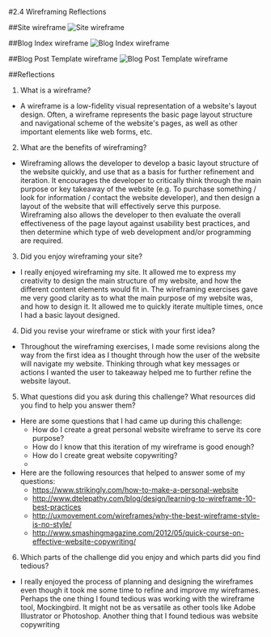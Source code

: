 #2.4 Wireframing Reflections

##Site wireframe
![Site wireframe](/imgs/wireframe-index.png)

##Blog Index wireframe
![Blog Index wireframe](/imgs/wireframe-blog-index.png)

##Blog Post Template wireframe
![Blog Post Template wireframe](/imgs/wireframe-blog-template.png)

##Reflections
1. What is a wireframe?
- A wireframe is a low-fidelity visual representation of a website's layout design. Often, a wireframe represents the basic page layout structure and navigational scheme of the website's pages, as well as other important elements like web forms, etc.

2. What are the benefits of wireframing?
- Wireframing allows the developer to develop a basic layout structure of the website quickly, and use that as a basis for further refinement and iteration. It encourages the developer to critically think through the main purpose or key takeaway of the website (e.g. To purchase something / look for information / contact the website developer), and then design a layout of the website that will effectively serve this purpose. Wireframing also allows the developer to then evaluate the overall effectiveness of the page layout against usability best practices, and then determine which type of web development and/or programming are required.

3. Did you enjoy wireframing your site?
- I really enjoyed wireframing my site. It allowed me to express my creativity to design the main structure of my website, and how the different content elements would fit in. The wireframing exercises gave me very good clarity as to what the main purpose of my website was, and how to design it. It allowed me to quickly iterate multiple times, once I had a basic layout designed.

4. Did you revise your wireframe or stick with your first idea?
- Throughout the wireframing exercises, I made some revisions along the way from the first idea as I thought through how the user of the website will navigate my website. Thinking through what key messages or actions I wanted the user to takeaway helped me to further refine the website layout.

5. What questions did you ask during this challenge? What resources did you find to help you answer them?
- Here are some questions that I had came up during this challenge:
  - How do I create a great personal website wireframe to serve its core purpose?
  - How do I know that this iteration of my wireframe is good enough?
  - How do I create great website copywriting? 
  - 
- Here are the following resources that helped to answer some of my questions:
  - https://www.strikingly.com/how-to-make-a-personal-website
  - http://www.dtelepathy.com/blog/design/learning-to-wireframe-10-best-practices
  - http://uxmovement.com/wireframes/why-the-best-wireframe-style-is-no-style/
  - http://www.smashingmagazine.com/2012/05/quick-course-on-effective-website-copywriting/

6. Which parts of the challenge did you enjoy and which parts did you find tedious?
- I really enjoyed the process of planning and designing the wireframes even though it took me some time to refine and improve my wireframes. Perhaps the one thing I found tedious was working with the wireframe tool, Mockingbird. It might not be as versatile as other tools like Adobe Illustrator or Photoshop. Another thing that I found tedious was website copywriting 
